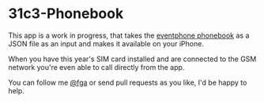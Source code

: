 31c3-Phonebook
==============

This app is a work in progress, that takes the [eventphone phonebook](https://www.eventphone.de/guru2/phonebook) as a JSON file as an input and makes it available on your iPhone.

When you have this year's SIM card installed and are connected to the GSM network you're even able to call directly from the app.
 
You can follow me [@fga](http://twitter.com/fga) or send pull requests as you like, I'd be happy to help.